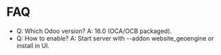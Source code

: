 # FAQ

- Q: Which Odoo version? A: 16.0 (OCA/OCB packaged).
- Q: How to enable? A: Start server with --addon website_geoengine or install in UI.
